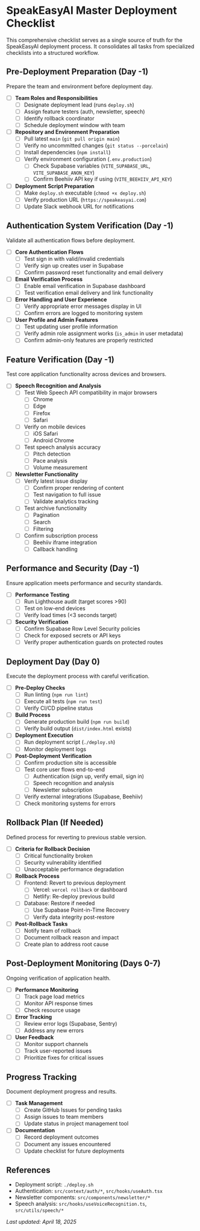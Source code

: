 
# SpeakEasyAI Master Deployment Checklist

This comprehensive checklist serves as a single source of truth for the SpeakEasyAI deployment process. It consolidates all tasks from specialized checklists into a structured workflow.

## Pre-Deployment Preparation (Day -1)

Prepare the team and environment before deployment day.

- [ ] **Team Roles and Responsibilities**
  - [ ] Designate deployment lead (runs `deploy.sh`)
  - [ ] Assign feature testers (auth, newsletter, speech)
  - [ ] Identify rollback coordinator
  - [ ] Schedule deployment window with team

- [ ] **Repository and Environment Preparation**
  - [ ] Pull latest `main` (`git pull origin main`)
  - [ ] Verify no uncommitted changes (`git status --porcelain`)
  - [ ] Install dependencies (`npm install`)
  - [ ] Verify environment configuration (`.env.production`)
    - [ ] Check Supabase variables (`VITE_SUPABASE_URL`, `VITE_SUPABASE_ANON_KEY`)
    - [ ] Confirm Beehiiv API key if using (`VITE_BEEHIIV_API_KEY`)
  
- [ ] **Deployment Script Preparation**
  - [ ] Make `deploy.sh` executable (`chmod +x deploy.sh`)
  - [ ] Verify production URL (`https://speakeasyai.com`)
  - [ ] Update Slack webhook URL for notifications

## Authentication System Verification (Day -1)

Validate all authentication flows before deployment.

- [ ] **Core Authentication Flows**
  - [ ] Test sign in with valid/invalid credentials
  - [ ] Verify sign up creates user in Supabase
  - [ ] Confirm password reset functionality and email delivery
  
- [ ] **Email Verification Process**
  - [ ] Enable email verification in Supabase dashboard
  - [ ] Test verification email delivery and link functionality
  
- [ ] **Error Handling and User Experience**
  - [ ] Verify appropriate error messages display in UI
  - [ ] Confirm errors are logged to monitoring system
  
- [ ] **User Profile and Admin Features**
  - [ ] Test updating user profile information
  - [ ] Verify admin role assignment works (`is_admin` in user metadata)
  - [ ] Confirm admin-only features are properly restricted

## Feature Verification (Day -1)

Test core application functionality across devices and browsers.

- [ ] **Speech Recognition and Analysis**
  - [ ] Test Web Speech API compatibility in major browsers
    - [ ] Chrome
    - [ ] Edge
    - [ ] Firefox
    - [ ] Safari
  - [ ] Verify on mobile devices
    - [ ] iOS Safari
    - [ ] Android Chrome
  - [ ] Test speech analysis accuracy
    - [ ] Pitch detection
    - [ ] Pace analysis
    - [ ] Volume measurement
  
- [ ] **Newsletter Functionality**
  - [ ] Verify latest issue display
    - [ ] Confirm proper rendering of content
    - [ ] Test navigation to full issue
    - [ ] Validate analytics tracking
  - [ ] Test archive functionality
    - [ ] Pagination
    - [ ] Search
    - [ ] Filtering
  - [ ] Confirm subscription process
    - [ ] Beehiiv iframe integration
    - [ ] Callback handling

## Performance and Security (Day -1)

Ensure application meets performance and security standards.

- [ ] **Performance Testing**
  - [ ] Run Lighthouse audit (target scores >90)
  - [ ] Test on low-end devices
  - [ ] Verify load times (<3 seconds target)
  
- [ ] **Security Verification**
  - [ ] Confirm Supabase Row Level Security policies
  - [ ] Check for exposed secrets or API keys
  - [ ] Verify proper authentication guards on protected routes

## Deployment Day (Day 0)

Execute the deployment process with careful verification.

- [ ] **Pre-Deploy Checks**
  - [ ] Run linting (`npm run lint`)
  - [ ] Execute all tests (`npm run test`)
  - [ ] Verify CI/CD pipeline status
  
- [ ] **Build Process**
  - [ ] Generate production build (`npm run build`)
  - [ ] Verify build output (`dist/index.html` exists)
  
- [ ] **Deployment Execution**
  - [ ] Run deployment script (`./deploy.sh`)
  - [ ] Monitor deployment logs
  
- [ ] **Post-Deployment Verification**
  - [ ] Confirm production site is accessible
  - [ ] Test core user flows end-to-end
    - [ ] Authentication (sign up, verify email, sign in)
    - [ ] Speech recognition and analysis
    - [ ] Newsletter subscription
  - [ ] Verify external integrations (Supabase, Beehiiv)
  - [ ] Check monitoring systems for errors

## Rollback Plan (If Needed)

Defined process for reverting to previous stable version.

- [ ] **Criteria for Rollback Decision**
  - [ ] Critical functionality broken
  - [ ] Security vulnerability identified
  - [ ] Unacceptable performance degradation
  
- [ ] **Rollback Process**
  - [ ] Frontend: Revert to previous deployment
    - [ ] Vercel: `vercel rollback` or dashboard
    - [ ] Netlify: Re-deploy previous build
  - [ ] Database: Restore if needed
    - [ ] Use Supabase Point-in-Time Recovery
    - [ ] Verify data integrity post-restore
  
- [ ] **Post-Rollback Tasks**
  - [ ] Notify team of rollback
  - [ ] Document rollback reason and impact
  - [ ] Create plan to address root cause

## Post-Deployment Monitoring (Days 0-7)

Ongoing verification of application health.

- [ ] **Performance Monitoring**
  - [ ] Track page load metrics
  - [ ] Monitor API response times
  - [ ] Check resource usage
  
- [ ] **Error Tracking**
  - [ ] Review error logs (Supabase, Sentry)
  - [ ] Address any new errors
  
- [ ] **User Feedback**
  - [ ] Monitor support channels
  - [ ] Track user-reported issues
  - [ ] Prioritize fixes for critical issues

## Progress Tracking

Document deployment progress and results.

- [ ] **Task Management**
  - [ ] Create GitHub Issues for pending tasks
  - [ ] Assign issues to team members
  - [ ] Update status in project management tool
  
- [ ] **Documentation**
  - [ ] Record deployment outcomes
  - [ ] Document any issues encountered
  - [ ] Update checklist for future deployments

## References

- Deployment script: `./deploy.sh`
- Authentication: `src/context/auth/*`, `src/hooks/useAuth.tsx`
- Newsletter components: `src/components/newsletter/*`
- Speech analysis: `src/hooks/useVoiceRecognition.ts`, `src/utils/speech/*`

_Last updated: April 18, 2025_
